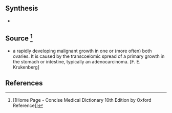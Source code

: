 ## Synthesis
- 
## Source [^1]
- a rapidly developing malignant growth in one or (more often) both ovaries. It is caused by the transcoelomic spread of a primary growth in the stomach or intestine, typically an adenocarcinoma. \[F. E. Krukenberg]
## References

[^1]: [[Home Page - Concise Medical Dictionary 10th Edition by Oxford Reference]]